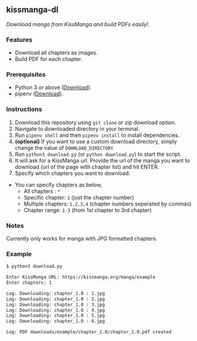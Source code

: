 ## kissmanga-dl
_Download manga from KissManga and build PDFs easily!._

### Features
- Download all chapters as images.
- Build PDF for each chapter.

### Prerequisites
- Python 3 or above ([Download](https://www.python.org/)).
- pipenv ([Download](https://pipenv.pypa.io/en/latest/)).

### Instructions
1. Download this repository using ``git clone`` or zip download option.
2. Navigate to downloaded directory in your terminal.
3. Run ``pipenv shell`` and then ``pipenv install`` to install dependencies.
4. **(optional)** If you want to use a custom download directory, simply change the value of ``DOWNLOAD_DIRECTORY``.
5. Run ``python3 download.py`` (or ``python download.py``) to start the script. 
6. It will ask for a KissManga url. Provide the url of the manga you want to download (url of the page with chapter list) and hit ENTER.
7. Specify which chapters you want to download. 

- You can specify chapters as below,
    - All chapters : ``*``
    - Specific chapter: ``1`` (just the chapter number)
    - Multiple chapters: ``1,2,3,4`` (chapter numbers seperated by commas)
    - Chapter range: ``1-3`` (from 1st chapter to 3rd chapter)

### Notes
Currently only works for manga with JPG formatted chapters.

### Example
```bash
$ python3 download.py

Enter KissManga URL: https://kissmanga.org/manga/example
Enter chapters: 1

Log: Downloading: chapter_1.0 : 1.jpg
Log: Downloading: chapter_1.0 : 2.jpg
Log: Downloading: chapter_1.0 : 3.jpg
Log: Downloading: chapter_1.0 : 4.jpg
Log: Downloading: chapter_1.0 : 5.jpg
Log: Downloading: chapter_1.0 : 6.jpg

Log: PDF downloads/example/chapter_1.0/chapter_1.0.pdf created
```